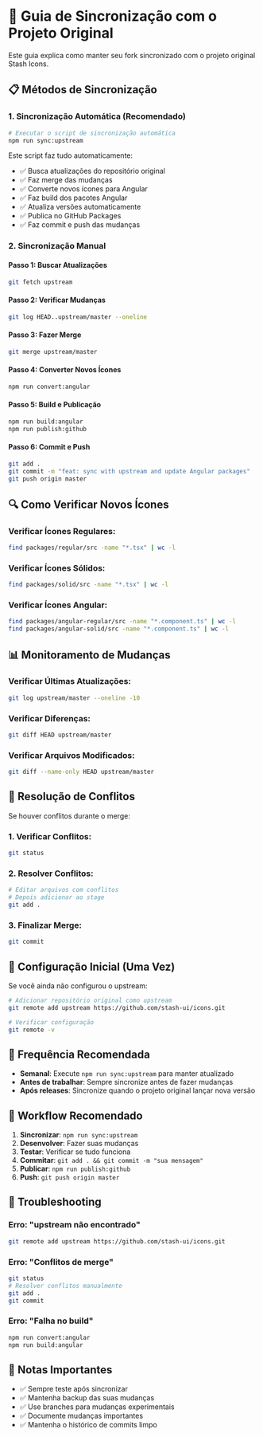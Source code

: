 # 🔄 Guia de Sincronização com o Projeto Original

Este guia explica como manter seu fork sincronizado com o projeto original Stash Icons.

## 📋 **Métodos de Sincronização**

### **1. Sincronização Automática (Recomendado)**

```bash
# Executar o script de sincronização automática
npm run sync:upstream
```

Este script faz tudo automaticamente:
- ✅ Busca atualizações do repositório original
- ✅ Faz merge das mudanças
- ✅ Converte novos ícones para Angular
- ✅ Faz build dos pacotes Angular
- ✅ Atualiza versões automaticamente
- ✅ Publica no GitHub Packages
- ✅ Faz commit e push das mudanças

### **2. Sincronização Manual**

#### **Passo 1: Buscar Atualizações**
```bash
git fetch upstream
```

#### **Passo 2: Verificar Mudanças**
```bash
git log HEAD..upstream/master --oneline
```

#### **Passo 3: Fazer Merge**
```bash
git merge upstream/master
```

#### **Passo 4: Converter Novos Ícones**
```bash
npm run convert:angular
```

#### **Passo 5: Build e Publicação**
```bash
npm run build:angular
npm run publish:github
```

#### **Passo 6: Commit e Push**
```bash
git add .
git commit -m "feat: sync with upstream and update Angular packages"
git push origin master
```

## 🔍 **Como Verificar Novos Ícones**

### **Verificar Ícones Regulares:**
```bash
find packages/regular/src -name "*.tsx" | wc -l
```

### **Verificar Ícones Sólidos:**
```bash
find packages/solid/src -name "*.tsx" | wc -l
```

### **Verificar Ícones Angular:**
```bash
find packages/angular-regular/src -name "*.component.ts" | wc -l
find packages/angular-solid/src -name "*.component.ts" | wc -l
```

## 📊 **Monitoramento de Mudanças**

### **Verificar Últimas Atualizações:**
```bash
git log upstream/master --oneline -10
```

### **Verificar Diferenças:**
```bash
git diff HEAD upstream/master
```

### **Verificar Arquivos Modificados:**
```bash
git diff --name-only HEAD upstream/master
```

## 🚨 **Resolução de Conflitos**

Se houver conflitos durante o merge:

### **1. Verificar Conflitos:**
```bash
git status
```

### **2. Resolver Conflitos:**
```bash
# Editar arquivos com conflitos
# Depois adicionar ao stage
git add .
```

### **3. Finalizar Merge:**
```bash
git commit
```

## 🔄 **Configuração Inicial (Uma Vez)**

Se você ainda não configurou o upstream:

```bash
# Adicionar repositório original como upstream
git remote add upstream https://github.com/stash-ui/icons.git

# Verificar configuração
git remote -v
```

## 📅 **Frequência Recomendada**

- **Semanal**: Execute `npm run sync:upstream` para manter atualizado
- **Antes de trabalhar**: Sempre sincronize antes de fazer mudanças
- **Após releases**: Sincronize quando o projeto original lançar nova versão

## 🎯 **Workflow Recomendado**

1. **Sincronizar**: `npm run sync:upstream`
2. **Desenvolver**: Fazer suas mudanças
3. **Testar**: Verificar se tudo funciona
4. **Commitar**: `git add . && git commit -m "sua mensagem"`
5. **Publicar**: `npm run publish:github`
6. **Push**: `git push origin master`

## 🔧 **Troubleshooting**

### **Erro: "upstream não encontrado"**
```bash
git remote add upstream https://github.com/stash-ui/icons.git
```

### **Erro: "Conflitos de merge"**
```bash
git status
# Resolver conflitos manualmente
git add .
git commit
```

### **Erro: "Falha no build"**
```bash
npm run convert:angular
npm run build:angular
```

## 📝 **Notas Importantes**

- ✅ Sempre teste após sincronizar
- ✅ Mantenha backup das suas mudanças
- ✅ Use branches para mudanças experimentais
- ✅ Documente mudanças importantes
- ✅ Mantenha o histórico de commits limpo
